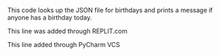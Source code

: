 This code looks up the JSON file for birthdays and prints a message if anyone has a birthday today.

This line was added through REPLIT.com

This line added through PyCharm VCS